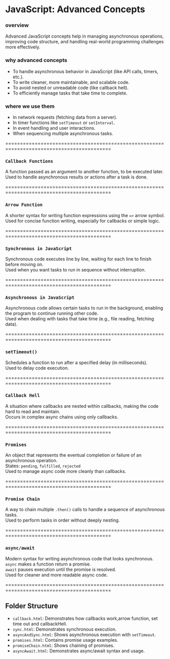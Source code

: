 # JavaScript: Advanced Concepts

### **overview**  
Advanced JavaScript concepts help in managing asynchronous operations, improving code structure, and handling real-world programming challenges more effectively.

### **why advanced concepts**  
- To handle asynchronous behavior in JavaScript (like API calls, timers, etc.).  
- To write cleaner, more maintainable, and scalable code.  
- To avoid nested or unreadable code (like callback hell).  
- To efficiently manage tasks that take time to complete.

### **where we use them**  
- In network requests (fetching data from a server).  
- In timer functions like `setTimeout` or `setInterval`.  
- In event handling and user interactions.  
- When sequencing multiple asynchronous tasks.


==========================================================================================

### `Callback Functions`  
A function passed as an argument to another function, to be executed later.  
Used to handle asynchronous results or actions after a task is done.

==========================================================================================

### `Arrow Function`  
A shorter syntax for writing function expressions using the `=>` arrow symbol.  
Used for concise function writing, especially for callbacks or simple logic.

==========================================================================================

### `Synchronous in JavaScript`  
Synchronous code executes line by line, waiting for each line to finish before moving on.  
Used when you want tasks to run in sequence without interruption.

==========================================================================================

### `Asynchronous in JavaScript`  
Asynchronous code allows certain tasks to run in the background, enabling the program to continue running other code.  
Used when dealing with tasks that take time (e.g., file reading, fetching data).

==========================================================================================

### `setTimeout()`  
Schedules a function to run after a specified delay (in milliseconds).  
Used to delay code execution.

==========================================================================================



### `Callback Hell`  
A situation where callbacks are nested within callbacks, making the code hard to read and maintain.  
Occurs in complex async chains using only callbacks.

==========================================================================================

### `Promises`  
An object that represents the eventual completion or failure of an asynchronous operation.  
States: `pending`, `fulfilled`, `rejected`  
Used to manage async code more cleanly than callbacks.

==========================================================================================

### `Promise Chain`  
A way to chain multiple `.then()` calls to handle a sequence of asynchronous tasks.  
Used to perform tasks in order without deeply nesting.

==========================================================================================

### `async/await`  
Modern syntax for writing asynchronous code that looks synchronous.  
`async` makes a function return a promise.  
`await` pauses execution until the promise is resolved.  
Used for cleaner and more readable async code.

==========================================================================================

## Folder Structure

- `callback.html`: Demonstrates how callbacks work,arrow function, set time out and callbackHell.  
- `sync.html`: Demonstrates synchronous execution.  
- `asyncAndSync.html`: Shows asynchronous execution with `setTimeout`.  
- `promises.html`: Contains promise usage examples.  
- `promiseChain.html`: Shows chaining of promises.  
- `asyncAwait.html`: Demonstrates async/await syntax and usage.
